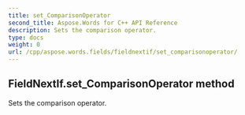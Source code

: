 ```yaml
---
title: set_ComparisonOperator
second_title: Aspose.Words for C++ API Reference
description: Sets the comparison operator. 
type: docs
weight: 0
url: /cpp/aspose.words.fields/fieldnextif/set_comparisonoperator/
---
```

## FieldNextIf.set_ComparisonOperator method


Sets the comparison operator.

